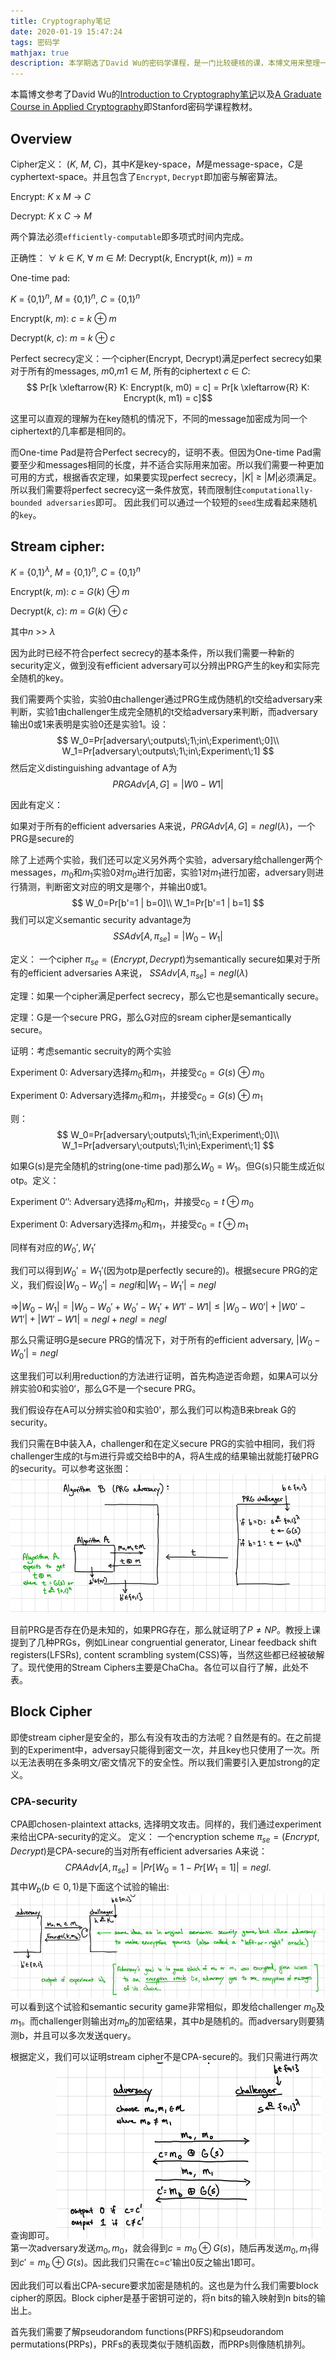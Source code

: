```yaml
---
title: Cryptography笔记
date: 2020-01-19 15:47:24
tags: 密码学
mathjax: true
description: 本学期选了David Wu的密码学课程，是一门比较硬核的课，本博文用来整理一下相关的笔记内容。1月23日更新基本概念，Cipher, OTP, Perfect Secrecy。1月27日更新semantically security, reduction证明
---
```

本篇博文参考了David Wu的[Introduction to Cryptography笔记](https://www.cs.virginia.edu/dwu4/courses/sp20/syllabus.html)以及[A Graduate Course in Applied Cryptography](https://toc.cryptobook.us/book.pdf)即Stanford密码学课程教材。
## Overview
Cipher定义： ($K$, $M$, $C$)，其中$K$是key-space，$M$是message-space，$C$是cyphertext-space。并且包含了`Encrypt`, `Decrypt`即加密与解密算法。

Encrypt: $K$ x $M$ -> $C$

Decrypt: $K$ x $C$ -> $M$

两个算法必须`efficiently-computable`即多项式时间内完成。

正确性：
${\forall}$ $k$ ${\in}$ $K$, ${\forall}$ $m$ ${\in}$ $M$: Decrypt($k$, Encrypt($k$, $m$)) = $m$

One-time pad:

$K$ = {0,1}$^{n}$, $M$ = {0,1}$^{n}$, $C$ = {0,1}$^{n}$

Encrypt($k$, $m$): $c$ = $k$ ${\oplus}$ $m$

Decrypt($k$, $c$): $m$ = $k$ ${\oplus}$ $c$

Perfect secrecy定义：一个cipher(Encrypt, Decrypt)满足perfect secrecy如果对于所有的messages, $m0$,$m1$ ${\in}$ $M$, 所有的ciphertext $c$ ${\in}$ $C$:
$$ Pr[k \xleftarrow{R} K: Encrypt(k, m0) = c] = Pr[k \xleftarrow{R} K: Encrypt(k, m1) = c]$$ 

这里可以直观的理解为在key随机的情况下，不同的message加密成为同一个ciphertext的几率都是相同的。

而One-time Pad是符合Perfect secrecy的，证明不表。但因为One-time Pad需要至少和messages相同的长度，并不适合实际用来加密。所以我们需要一种更加可用的方式，根据香农定理，如果要实现perfect secrecy，$|K|$ ${\geq}$ $|M|$必须满足。所以我们需要将perfect secrecy这一条件放宽，转而限制住`computationally-bounded adversaries`即可。
因此我们可以通过一个较短的`seed`生成看起来随机的`key`。

## Stream cipher:
$K$ = {0,1}$^{\lambda}$, $M$ = {0,1}$^{n}$, $C$ = {0,1}$^{n}$

Encrypt($k$, $m$): $c$ = $G(k)$ ${\oplus}$ $m$

Decrypt($k$, $c$): $m$ = $G(k)$ ${\oplus}$ $c$

其中$n$ >> ${\lambda}$

因为此时已经不符合perfect secrecy的基本条件，所以我们需要一种新的security定义，做到没有efficient adversary可以分辨出PRG产生的key和实际完全随机的key。

我们需要两个实验，实验0由challenger通过PRG生成伪随机的t交给adversary来判断，实验1由challenger生成完全随机的t交给adversary来判断，而adversary输出0或1来表明是实验0还是实验1。设：
$$
W_0=Pr[adversary\;outputs\;1\;in\;Experiment\;0]\\
W_1=Pr[adversary\;outputs\;1\;in\;Experiment\;1]
$$
然后定义distinguishing advantage of A为
$$PRGAdv[A,G] = |W0-W1|$$

因此有定义：

如果对于所有的efficient adversaries A来说，$PRGAdv[A,G] = negl({\lambda})$，一个PRG是secure的

除了上述两个实验，我们还可以定义另外两个实验，adversary给challenger两个messages，$m_0$和$m_1$实验0对$m_0$进行加密，实验1对$m_1$进行加密，adversary则进行猜测，判断密文对应的明文是哪个，并输出0或1。
$$
W_0=Pr[b'=1 | b=0]\\
W_1=Pr[b'=1 | b=1]
$$
我们可以定义semantic security advantage为
$$
SSAdv[A,\pi_{se}] = |W_0-W_1|
$$

定义： 一个cipher $\pi_{se} = (Encrypt, Decrypt)$为semantically secure如果对于所有的efficient adversaries A来说， $SSAdv[A,\pi_{se}] = negl({\lambda})$

定理：如果一个cipher满足perfect secrecy，那么它也是semantically secure。

定理：G是一个secure PRG，那么G对应的sream cipher是semantically secure。

证明：考虑semantic secruity的两个实验

Experiment 0: Adversary选择$m_0$和$m_1$，并接受$c_0=G(s){\oplus}m_0$

Experiment 0: Adversary选择$m_0$和$m_1$，并接受$c_0=G(s){\oplus}m_1$

则：
$$
W_0=Pr[adversary\;outputs\;1\;in\;Experiment\;0]\\
W_1=Pr[adversary\;outputs\;1\;in\;Experiment\;1]
$$

如果G(s)是完全随机的string(one-time pad)那么$W_0=W_1$。但G(s)只能生成近似otp。定义：

Experiment 0‘’: Adversary选择$m_0$和$m_1$，并接受$c_0=t{\oplus}m_0$

Experiment 0: Adversary选择$m_0$和$m_1$，并接受$c_0=t{\oplus}m_1$

同样有对应的$W_0', W_1'$

我们可以得到$W_0'=W_1'$(因为otp是perfectly secure的)。根据secure PRG的定义，我们假设$|W_0-W_0'|=negl$和$|W_1-W_1'|=negl$

=>$|W_0-W_1| = |W_0-W_0'+W_0'-W_1'+W1'-W1| {\leq} |W_0-W0'| + |W0'-W1'| + |W1'-W1|
= negl + negl = negl$

那么只需证明G是secure PRG的情况下，对于所有的efficient adversary, $|W_0-W_0'|=negl$

这里我们可以利用reduction的方法进行证明，首先构造逆否命题，如果A可以分辨实验0和实验0‘，那么G不是一个secure PRG。

我们假设存在A可以分辨实验0和实验0'，那么我们可以构造B来break G的security。

我们只需在B中装入A，challenger和在定义secure PRG的实验中相同，我们将challenger生成的t与m进行异或交给B中的A，将A生成的结果输出就能打破PRG的security。可以参考这张图：
![reduction](Cryptography笔记/reduction.png)

目前PRG是否存在仍是未知的，如果PRG存在，那么就证明了$P \neq NP$。教授上课提到了几种PRGs，例如Linear congruential generator, Linear feedback shift registers(LFSRs), content scrambling system(CSS)等，当然这些都已经被破解了。现代使用的Stream Ciphers主要是ChaCha。各位可以自行了解，此处不表。

## Block Cipher
即使stream cipher是安全的，那么有没有攻击的方法呢？自然是有的。在之前提到的Experiment中，adversay只能得到密文一次，并且key也只使用了一次。所以无法表明在多条明文/密文情况下的安全性。所以我们需要引入更加strong的定义。

### CPA-security
CPA即chosen-plaintext attacks, 选择明文攻击。同样的，我们通过experiment来给出CPA-security的定义。
定义： 一个encryption scheme $\pi_{se} = (Encrypt, Decrypt)$是CPA-secure的当对所有efficient adversaries A来说：
$$
CPAAdv[A,\pi_{se}] = |Pr[W_0 = 1 -Pr[W_1=1]|= negl.
$$
其中$W_b(b\in{0,1})$是下面这个试验的输出:
![CPA-game](Cryptography笔记/CPAgame.png)
可以看到这个试验和semantic security game非常相似，即发给challenger $m_0$及$m_1$。而challenger则输出对$m_b$的加密结果，其中$b$是随机的。而adversary则要猜测b，并且可以多次发送query。

根据定义，我们可以证明stream cipher不是CPA-secure的。我们只需进行两次查询即可。
![](Cryptography笔记/sc-not-cpa-secure.png)
第一次adversary发送$m_0,m_0$，就会得到$c=m_0\oplus G(s)$，随后再发送$m_0,m_1$得到$c'=m_b\oplus G(s)$。因此我们只需在c=c'输出0反之输出1即可。

因此我们可以看出CPA-secure要求加密是随机的。这也是为什么我们需要block cipher的原因。Block cipher是基于密钥可逆的，将n bits的输入映射到n bits的输出上。

首先我们需要了解pseudorandom functions(PRFS)和pseudorandom permutations(PRPs)，PRFs的表现类似于随机函数，而PRPs则像随机排列。

